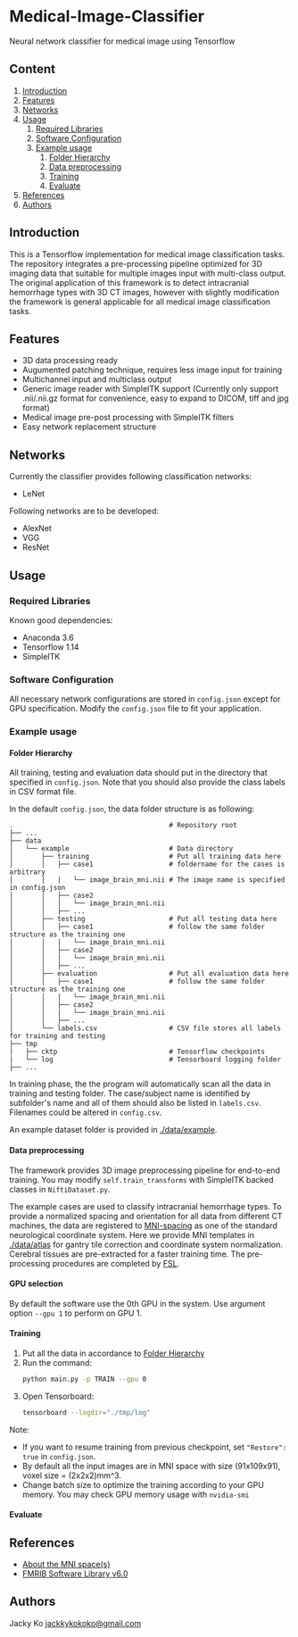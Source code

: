 # Medical-Image-Classifier
Neural network classifier for medical image using Tensorflow

## Content
1. [Introduction](#introduction)
2. [Features](#features)
3. [Networks](#networks)
4. [Usage](#usage)
	1. [Required Libraries](#required-libraries)
	2. [Software Configuration](#sofware-configuration)
	3. [Example usage](#example-usage)
		1. [Folder Hierarchy](#folder-hierarchy)
		2. [Data preprocessing](#data-preprocessing)
		3. [Training](#training)
		4. [Evaluate](#evaluate)
5. [References](#references)
6. [Authors](#authors)

## Introduction
This is a Tensorflow implementation for medical image classification tasks. The repository integrates a pre-processing pipeline optimized for 3D imaging data that suitable for multiple images input with multi-class output. The original application of this framework is to detect intracranial hemorrhage types with 3D CT images, however with slightly modification the framework is general applicable for all medical image classification tasks.

## Features
- 3D data processing ready
- Augumented patching technique, requires less image input for training
- Multichannel input and multiclass output
- Generic image reader with SimpleITK support (Currently only support .nii/.nii.gz format for convenience, easy to expand to DICOM, tiff and jpg format)
- Medical image pre-post processing with SimpleITK filters
- Easy network replacement structure

## Networks
Currently the classifier provides following classification networks:
- LeNet

Following networks are to be developed:
- AlexNet
- VGG
- ResNet

## Usage
### Required Libraries
Known good dependencies:
- Anaconda 3.6
- Tensorflow 1.14
- SimpleITK

### Software Configuration
All necessary network configurations are stored in `config.json` except for GPU specification. Modify the `config.json` file to fit your application.

### Example usage
#### Folder Hierarchy
All training, testing and evaluation data should put in the directory that specified in `config.json`. Note that you should also provide the class labels in CSV format file.

In the default `config.json`, the data folder structure is as following:
```
.                                       # Repository root
├── ...
├── data                      
│   └── example                         # Data directory
│       ├── training                    # Put all training data here
│       │   ├── case1                   # foldername for the cases is arbitrary
│       │   |   └── image_brain_mni.nii # The image name is specified in config.json
│       │   ├── case2
│       │   |   └── image_brain_mni.nii
│       │   ├──	...
│       ├── testing                     # Put all testing data here
│       │   ├── case1                   # follow the same folder structure as the training one
│       │   |   └── image_brain_mni.nii
│       │   ├── case2
│       │   |   └── image_brain_mni.nii
│       │   ├── ...
│       ├── evaluation                  # Put all evaluation data here
│       │   ├── case1                   # follow the same folder structure as the training one
│       │   |   └── image_brain_mni.nii
│       │   ├── case2
│       │   |   └── image_brain_mni.nii
│       │   ├──	...
│       └── labels.csv                  # CSV file stores all labels for training and testing
├── tmp
│   ├── cktp                            # Tensorflow checkpoints
|   └── log                             # Tensorboard logging folder
├── ...
```

In training phase, the the program will automatically scan all the data in training and testing folder. The case/subject name is identified by subfolder's name and all of them should also be listed in `labels.csv`. Filenames could be altered in `config.csv`.

An example dataset folder is provided in [./data/example](./data/example).

#### Data preprocessing
The framework provides 3D image preprocessing pipeline for end-to-end training. You may modify `self.train_transforms` with SimpleITK backed classes in `NiftiDataset.py`.

The example cases are used to classify intracranial hemorrhage types. To provide a normalized spacing and orientation for all data from different CT machines, the data are registered to [MNI-spacing](https://www.lead-dbs.org/about-the-mni-spaces/) as one of the standard neurological coordinate system. Here we provide MNI templates in [./data/atlas](./data/atlas) for gantry tile correction and coordinate system normalization. Cerebral tissues are pre-extracted for a faster training time. The pre-processing procedures are completed by [FSL](https://fsl.fmrib.ox.ac.uk/fsl/fslwiki).

#### GPU selection
By default the software use the 0th GPU in the system. Use argument option `--gpu 1` to perform on GPU 1.

#### Training
1. Put all the data in accordance to [Folder Hierarchy](#folder-hierarchy)
2. Run the command:
	```bash
	python main.py -p TRAIN --gpu 0
	```
3. Open Tensorboard:
	```bash
	tensorboard --logdir="./tmp/log"
	```

Note:
- If you want to resume training from previous checkpoint, set `"Restore": true` in `config.json`.
- By default all the input images are in MNI space with size (91x109x91), voxel size = (2x2x2)mm^3.
- Change batch size to optimize the training according to your GPU memory. You may check GPU memory usage with `nvidia-smi`

#### Evaluate

## References
- [About the MNI space(s)](https://www.lead-dbs.org/about-the-mni-spaces/)
- [FMRIB Software Library v6.0](https://fsl.fmrib.ox.ac.uk/fsl/fslwiki)

## Authors
Jacky Ko [jackkykokoko@gmail.com](mailto:jackkykokoko@gmail.com)